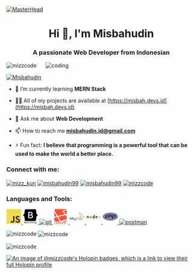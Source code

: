 [![MasterHead](https://www.digitalsolutionservices.com/img/services/web%20development.gif)](https://mizzcode.io)

<h1 align="center">Hi 👋, I'm Misbahudin</h1>
<h3 align="center">A passionate Web Developer from Indonesian</h3>
<img align="right" alt="coding" width="400" src="https://www.web24zone.com/wp-content/uploads/2022/10/46207-programmer-1.gif">


<p align="left"> <img src="https://komarev.com/ghpvc/?username=mizzcode&label=Profile%20views&color=0e75b6&style=flat" alt="mizzcode" /> </p>

<p align="left"> <a href="https://twitter.com/misbahudin_99" target="blank"><img src="https://img.shields.io/twitter/follow/misbahudin?logo=twitter&style=for-the-badge" alt="Misbahudin" /></a> </p>

- 🌱 I’m currently learning **MERN Stack**

- 👨‍💻 All of my projects are available at [https://misbah.devs.id](https://misbah.devs.id)

- 💬 Ask me about **Web Development**

- 📫 How to reach me **misbahudin.id@gmail.com**

- ⚡ Fun fact: **I believe that programming is a powerful tool that can be used to make the world a better place.**

<h3 align="left">Connect with me:</h3>
<p align="left">
<a href="https://twitter.com/misbahudin_99" target="blank"><img align="center" src="https://raw.githubusercontent.com/rahuldkjain/github-profile-readme-generator/master/src/images/icons/Social/twitter.svg" alt="mizz_kun" height="30" width="40" /></a>
<a href="https://linkedin.com/in/misbahudin99" target="blank"><img align="center" src="https://raw.githubusercontent.com/rahuldkjain/github-profile-readme-generator/master/src/images/icons/Social/linked-in-alt.svg" alt="misbahudin99" height="30" width="40" /></a>
<a href="https://facebook.com/misbahudin99" target="blank"><img align="center" src="https://raw.githubusercontent.com/rahuldkjain/github-profile-readme-generator/master/src/images/icons/Social/facebook.svg" alt="misbahudin99" height="30" width="40" /></a>
<a href="https://instagram.com/misbah.devs.id" target="blank"><img align="center" src="https://raw.githubusercontent.com/rahuldkjain/github-profile-readme-generator/master/src/images/icons/Social/instagram.svg" alt="mizzcode" height="30" width="40" /></a>
</p>

<h3 align="left">Languages and Tools:</h3>
<p align="left"> <a href="https://developer.mozilla.org/en-US/docs/Web/JavaScript" target="_blank" rel="noreferrer"> <img src="https://raw.githubusercontent.com/devicons/devicon/master/icons/javascript/javascript-original.svg" alt="javascript" width="40" height="40"/> </a> <a href="https://getbootstrap.com" target="_blank" rel="noreferrer"> <img src="https://raw.githubusercontent.com/devicons/devicon/master/icons/bootstrap/bootstrap-plain-wordmark.svg" alt="bootstrap" width="40" height="40"/> </a> <a href="https://git-scm.com/" target="_blank" rel="noreferrer"> <img src="https://www.vectorlogo.zone/logos/git-scm/git-scm-icon.svg" alt="git" width="40" height="40"/> </a> <a href="https://laravel.com/" target="_blank" rel="noreferrer"> <img src="https://raw.githubusercontent.com/devicons/devicon/master/icons/laravel/laravel-plain-wordmark.svg" alt="laravel" width="40" height="40"/> </a> <a href="https://www.mysql.com/" target="_blank" rel="noreferrer"> <img src="https://raw.githubusercontent.com/devicons/devicon/master/icons/mysql/mysql-original-wordmark.svg" alt="mysql" width="40" height="40"/> </a> <a href="https://nodejs.org" target="_blank" rel="noreferrer"> <img src="https://raw.githubusercontent.com/devicons/devicon/master/icons/nodejs/nodejs-original-wordmark.svg" alt="nodejs" width="40" height="40"/> </a> <a href="https://www.php.net" target="_blank" rel="noreferrer"> <img src="https://raw.githubusercontent.com/devicons/devicon/master/icons/php/php-original.svg" alt="php" width="40" height="40"/> </a> <a href="https://postman.com" target="_blank" rel="noreferrer"> <img src="https://www.vectorlogo.zone/logos/getpostman/getpostman-icon.svg" alt="postman" width="40" height="40"/> </a> </p>


<p><img align="left" src="https://github-readme-stats.vercel.app/api/top-langs?username=mizzcode&show_icons=true&locale=en&layout=compact" alt="mizzcode" /></p>


<p>&nbsp;<img align="center" src="https://github-readme-stats.vercel.app/api?username=mizzcode&show_icons=true&locale=en" alt="mizzcode" /></p>


<p><img align="center" src="https://github-readme-streak-stats.herokuapp.com/?user=mizzcode&" alt="mizzcode" /></p>

[![An image of @mizzcode's Holopin badges, which is a link to view their full Holopin profile](https://holopin.me/mizzcode)](https://holopin.io/@mizzcode)
